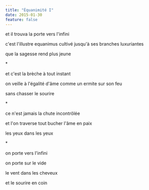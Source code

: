 ```yaml
---
title: "Équanimité I"
date: 2015-01-30
feature: false
---
```


et il trouva la porte vers l'infini

c'est l'illustre equanimus
cultivé jusqu'à ses branches luxuriantes

que la sagesse rend plus jeune

\*

et c'est la brèche à tout instant

on veille à l'égalité d'âme
comme un ermite sur son feu

sans chasser le sourire

\*

ce n'est jamais la chute incontrôlée

et l'on traverse tout bucher
l'âme en paix

les yeux dans les yeux

\*

on porte vers l'infini

on porte sur le vide

le vent dans les cheveux

et le sourire en coin

